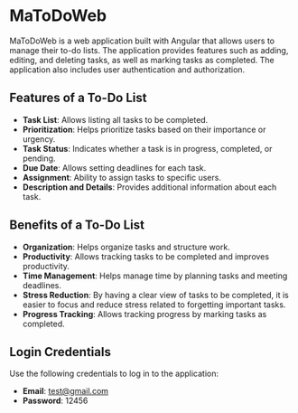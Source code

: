 # MaToDoWeb

MaToDoWeb is a web application built with Angular that allows users to manage their to-do lists. The application provides features such as adding, editing, and deleting tasks, as well as marking tasks as completed. The application also includes user authentication and authorization.

## Features of a To-Do List

- **Task List**: Allows listing all tasks to be completed.
- **Prioritization**: Helps prioritize tasks based on their importance or urgency.
- **Task Status**: Indicates whether a task is in progress, completed, or pending.
- **Due Date**: Allows setting deadlines for each task.
- **Assignment**: Ability to assign tasks to specific users.
- **Description and Details**: Provides additional information about each task.

## Benefits of a To-Do List

- **Organization**: Helps organize tasks and structure work.
- **Productivity**: Allows tracking tasks to be completed and improves productivity.
- **Time Management**: Helps manage time by planning tasks and meeting deadlines.
- **Stress Reduction**: By having a clear view of tasks to be completed, it is easier to focus and reduce stress related to forgetting important tasks.
- **Progress Tracking**: Allows tracking progress by marking tasks as completed.

## Login Credentials

Use the following credentials to log in to the application:

- **Email**: test@gmail.com
- **Password**: 12456
